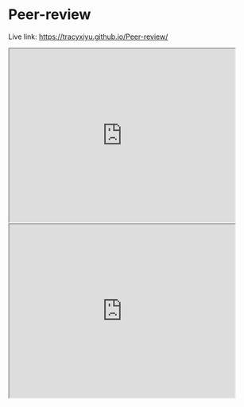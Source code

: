 # Peer-review

Live link:
https://tracyxiyu.github.io/Peer-review/

<iframe src="https://tracyxiyu.github.io/Map--second--copy/" width="90%" height="350"></iframe>


<iframe src="https://tracyxiyu.github.io/highcharts-scatter-csv/" width="90%" height="350"></iframe>
